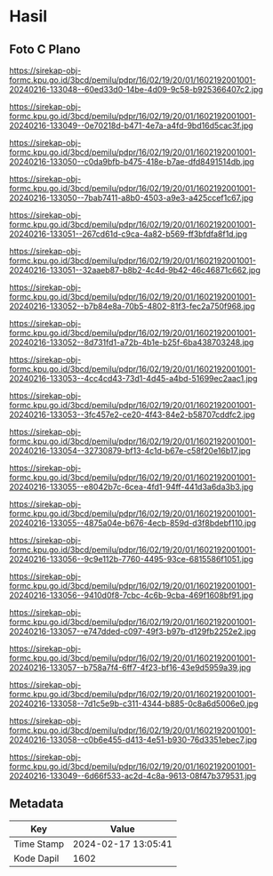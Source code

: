 # Hasil

## Foto C Plano

https://sirekap-obj-formc.kpu.go.id/3bcd/pemilu/pdpr/16/02/19/20/01/1602192001001-20240216-133048--60ed33d0-14be-4d09-9c58-b925366407c2.jpg

https://sirekap-obj-formc.kpu.go.id/3bcd/pemilu/pdpr/16/02/19/20/01/1602192001001-20240216-133049--0e70218d-b471-4e7a-a4fd-9bd16d5cac3f.jpg

https://sirekap-obj-formc.kpu.go.id/3bcd/pemilu/pdpr/16/02/19/20/01/1602192001001-20240216-133050--c0da9bfb-b475-418e-b7ae-dfd8491514db.jpg

https://sirekap-obj-formc.kpu.go.id/3bcd/pemilu/pdpr/16/02/19/20/01/1602192001001-20240216-133050--7bab7411-a8b0-4503-a9e3-a425ccef1c67.jpg

https://sirekap-obj-formc.kpu.go.id/3bcd/pemilu/pdpr/16/02/19/20/01/1602192001001-20240216-133051--267cd61d-c9ca-4a82-b569-ff3bfdfa8f1d.jpg

https://sirekap-obj-formc.kpu.go.id/3bcd/pemilu/pdpr/16/02/19/20/01/1602192001001-20240216-133051--32aaeb87-b8b2-4c4d-9b42-46c46871c662.jpg

https://sirekap-obj-formc.kpu.go.id/3bcd/pemilu/pdpr/16/02/19/20/01/1602192001001-20240216-133052--b7b84e8a-70b5-4802-81f3-fec2a750f968.jpg

https://sirekap-obj-formc.kpu.go.id/3bcd/pemilu/pdpr/16/02/19/20/01/1602192001001-20240216-133052--8d731fd1-a72b-4b1e-b25f-6ba438703248.jpg

https://sirekap-obj-formc.kpu.go.id/3bcd/pemilu/pdpr/16/02/19/20/01/1602192001001-20240216-133053--4cc4cd43-73d1-4d45-a4bd-51699ec2aac1.jpg

https://sirekap-obj-formc.kpu.go.id/3bcd/pemilu/pdpr/16/02/19/20/01/1602192001001-20240216-133053--3fc457e2-ce20-4f43-84e2-b58707cddfc2.jpg

https://sirekap-obj-formc.kpu.go.id/3bcd/pemilu/pdpr/16/02/19/20/01/1602192001001-20240216-133054--32730879-bf13-4c1d-b67e-c58f20e16b17.jpg

https://sirekap-obj-formc.kpu.go.id/3bcd/pemilu/pdpr/16/02/19/20/01/1602192001001-20240216-133055--e8042b7c-6cea-4fd1-94ff-441d3a6da3b3.jpg

https://sirekap-obj-formc.kpu.go.id/3bcd/pemilu/pdpr/16/02/19/20/01/1602192001001-20240216-133055--4875a04e-b676-4ecb-859d-d3f8bdebf110.jpg

https://sirekap-obj-formc.kpu.go.id/3bcd/pemilu/pdpr/16/02/19/20/01/1602192001001-20240216-133056--9c9e112b-7760-4495-93ce-6815586f1051.jpg

https://sirekap-obj-formc.kpu.go.id/3bcd/pemilu/pdpr/16/02/19/20/01/1602192001001-20240216-133056--9410d0f8-7cbc-4c6b-9cba-469f1608bf91.jpg

https://sirekap-obj-formc.kpu.go.id/3bcd/pemilu/pdpr/16/02/19/20/01/1602192001001-20240216-133057--e747dded-c097-49f3-b97b-d129fb2252e2.jpg

https://sirekap-obj-formc.kpu.go.id/3bcd/pemilu/pdpr/16/02/19/20/01/1602192001001-20240216-133057--b758a7f4-6ff7-4f23-bf16-43e9d5959a39.jpg

https://sirekap-obj-formc.kpu.go.id/3bcd/pemilu/pdpr/16/02/19/20/01/1602192001001-20240216-133058--7d1c5e9b-c311-4344-b885-0c8a6d5006e0.jpg

https://sirekap-obj-formc.kpu.go.id/3bcd/pemilu/pdpr/16/02/19/20/01/1602192001001-20240216-133058--c0b6e455-d413-4e51-b930-76d3351ebec7.jpg

https://sirekap-obj-formc.kpu.go.id/3bcd/pemilu/pdpr/16/02/19/20/01/1602192001001-20240216-133049--6d66f533-ac2d-4c8a-9613-08f47b379531.jpg


## Metadata

| Key        | Value               |
| ---------- | ------------------- |
| Time Stamp | 2024-02-17 13:05:41 |
| Kode Dapil | 1602                |



